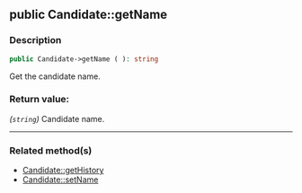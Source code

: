 ## public Candidate::getName

### Description    

```php
public Candidate->getName ( ): string
```

Get the candidate name.
    

### Return value:   

*(```string```)* Candidate name.


---------------------------------------

### Related method(s)      

* [Candidate::getHistory](/Docs/ApiReferences/Candidate%20Class/public%20Candidate--getHistory.md)    
* [Candidate::setName](/Docs/ApiReferences/Candidate%20Class/public%20Candidate--setName.md)    

